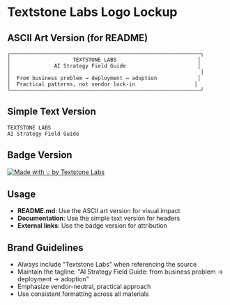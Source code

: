 # Textstone Labs Logo Lockup

## ASCII Art Version (for README)
```
┌─────────────────────────────────────────────────────────────┐
│                    TEXTSTONE LABS                          │
│              AI Strategy Field Guide                       │
│                                                             │
│  From business problem → deployment → adoption             │
│  Practical patterns, not vendor lock-in                   │
└─────────────────────────────────────────────────────────────┘
```

## Simple Text Version
```
TEXTSTONE LABS
AI Strategy Field Guide
```

## Badge Version
[![Made with 💡 by Textstone Labs](https://img.shields.io/badge/Made%20with-💡%20by%20Textstone%20Labs-blue.svg)](https://github.com/textstone-labs)

## Usage
- **README.md**: Use the ASCII art version for visual impact
- **Documentation**: Use the simple text version for headers
- **External links**: Use the badge version for attribution

## Brand Guidelines
- Always include "Textstone Labs" when referencing the source
- Maintain the tagline: "AI Strategy Field Guide: from business problem → deployment → adoption"
- Emphasize vendor-neutral, practical approach
- Use consistent formatting across all materials
